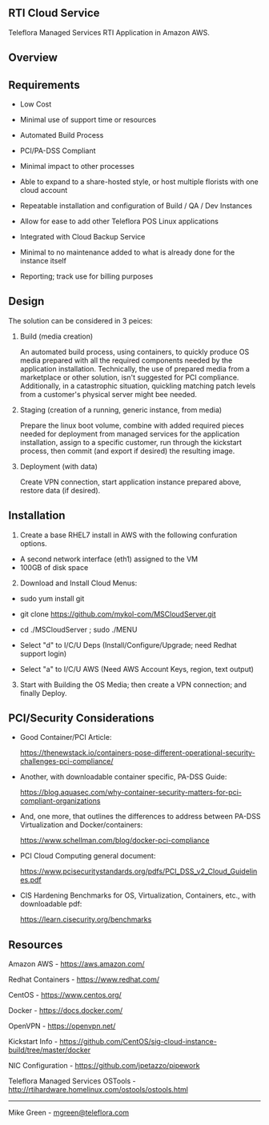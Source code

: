 RTI Cloud Service
------------------------

Teleflora Managed Services RTI Application in Amazon AWS.



Overview
------------------------



Requirements
------------------------

- Low Cost

- Minimal use of support time or resources

- Automated Build Process

- PCI/PA-DSS Compliant

- Minimal impact to other processes

- Able to expand to a share-hosted style, or host multiple florists with one cloud account

- Repeatable installation and configuration of Build / QA / Dev Instances

- Allow for ease to add other Teleflora POS Linux applications

- Integrated with Cloud Backup Service

- Minimal to no maintenance added to what is already done for the instance itself

- Reporting; track use for billing purposes


Design
------------------------

The solution can be considered in 3 peices:

1. Build (media creation)

	An automated build process, using containers, to quickly produce OS media prepared with all the required components needed by the application installation. Technically, the use of prepared media from a marketplace or other solution, isn't suggested for PCI compliance. Additionally, in a catastrophic situation, quickling matching patch levels from a customer's physical server might bee needed.

2. Staging (creation of a running, generic instance, from media)

	Prepare the linux boot volume, combine with added required pieces needed for deployment from managed services for the application installation, assign to a specific customer, run through the kickstart process, then commit (and export if desired) the resulting image.

3. Deployment (with data)

	Create VPN connection, start application instance prepared above, restore data (if desired).



Installation
------------------------

1. Create a base RHEL7 install in AWS with the following confuration options.

- A second network interface (eth1) assigned to the VM
- 100GB of disk space

2. Download and Install Cloud Menus:

- sudo yum install git
- git clone https://github.com/mykol-com/MSCloudServer.git
- cd ./MSCloudServer ; sudo ./MENU

- Select "d" to I/C/U Deps (Install/Configure/Upgrade; need Redhat support login)
- Select "a" to I/C/U AWS (Need AWS Account Keys, region, text output)

3. Start with Building the OS Media; then create a VPN connection; and finally Deploy.



PCI/Security Considerations
------------------------

- Good Container/PCI Article:

	https://thenewstack.io/containers-pose-different-operational-security-challenges-pci-compliance/

- Another, with downloadable container specific, PA-DSS Guide:

	https://blog.aquasec.com/why-container-security-matters-for-pci-compliant-organizations

- And, one more, that outlines the differences to address between PA-DSS Virtualization and Docker/containers:

	https://www.schellman.com/blog/docker-pci-compliance

- PCI Cloud Computing general document:

	https://www.pcisecuritystandards.org/pdfs/PCI_DSS_v2_Cloud_Guidelines.pdf

- CIS Hardening Benchmarks for OS, Virtualization, Containers, etc., with downloadable pdf:

	https://learn.cisecurity.org/benchmarks



Resources
------------------------

Amazon AWS - https://aws.amazon.com/

Redhat Containers - https://www.redhat.com/

CentOS - https://www.centos.org/

Docker - https://docs.docker.com/ 

OpenVPN - https://openvpn.net/

Kickstart Info - https://github.com/CentOS/sig-cloud-instance-build/tree/master/docker 

NIC Configuration - https://github.com/jpetazzo/pipework 

Teleflora Managed Services OSTools - http://rtihardware.homelinux.com/ostools/ostools.html 



------------------------

Mike Green - mgreen@teleflora.com
